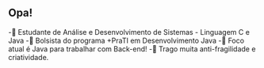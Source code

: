 ## Opa! 

-📜 Estudante de Análise e Desenvolvimento de Sistemas - Linguagem C e Java
-📖 Bolsista do programa +PraTI em Desenvolvimento Java
-🎯 Foco atual é Java para trabalhar com Back-end! 
-🔧 Trago muita anti-fragilidade e criatividade.
